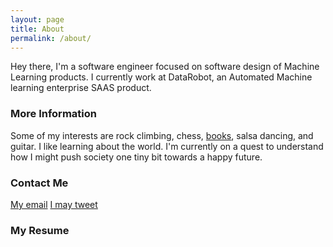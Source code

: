 ```yaml
---
layout: page
title: About
permalink: /about/
---
```


Hey there, I'm a software engineer focused on software design of Machine Learning products. I currently work at DataRobot, an Automated Machine learning enterprise SAAS product. 

### More Information

Some of my interests are rock climbing, chess, [books](https://www.goodreads.com/user/show/13428134-josh-preuss), salsa dancing, and guitar. I like learning about the world. I'm currently on a quest to understand how I might push society one tiny bit towards a happy future.

### Contact Me

[My email](mailto:josh@enjoysailing.us)
[I may tweet](https://twitter.com/4dahalibut)

### My Resume
